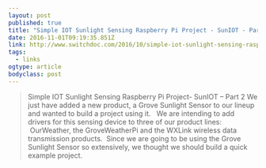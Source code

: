 ```yaml
---
layout: post 
published: true 
title: "Simple IOT Sunlight Sensing Raspberry Pi Project - SunIOT - Part 2 - SwitchDoc Labs" 
date: 2016-11-01T09:19:35.851Z 
link: http://www.switchdoc.com/2016/10/simple-iot-sunlight-sensing-raspberry-pi-project-part-2/ 
tags:
  - links
ogtype: article 
bodyclass: post 
---
```


> Simple IOT Sunlight Sensing Raspberry Pi Project- SunIOT – Part 2
We just have added a new product, a Grove Sunlight Sensor to our lineup and wanted to build a project using it.   We are intending to add drivers for this sensing device to three of our product lines:  OurWeather, the GroveWeatherPi and the WXLink wireless data transmission products.  Since we are going to be using the Grove Sunlight Sensor so extensively, we thought we should build a quick example project.